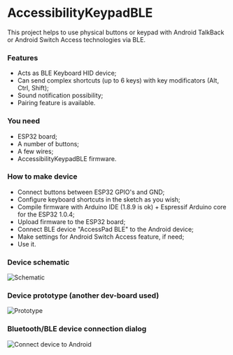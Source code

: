 # AccessibilityKeypadBLE

This project helps to use physical buttons or keypad with Android TalkBack or Android Switch Access technologies via BLE.

### Features
- Acts as BLE Keyboard HID device;
- Can send complex shortcuts (up to 6 keys) with key modificators (Alt, Ctrl, Shift);
- Sound notification possibility;
- Pairing feature is available.

### You need
- ESP32 board;
- A number of buttons;
- A few wires;
- AccessibilityKeypadBLE firmware.

### How to make device
- Connect buttons between ESP32 GPIO's and GND;
- Configure keyboard shortcuts in the sketch as you wish;
- Compile firmware with Arduino IDE (1.8.9 is ok) + Espressif Arduino core for the ESP32 1.0.4;
- Upload firmware to the ESP32 board; 
- Connect BLE device "AccessPad BLE" to the Android device;
- Make settings for Android Switch Access feature, if need; 
- Use it.

### Device schematic

![Schematic](https://user-images.githubusercontent.com/12827470/111063811-c4308200-84c1-11eb-9621-f7102ec3c3a7.png)

### Device prototype (another dev-board used)

![Prototype](https://user-images.githubusercontent.com/12827470/111041727-b68be580-844a-11eb-8dbc-0f94b9277f78.png)

### Bluetooth/BLE device connection dialog

![Connect device to Android](https://user-images.githubusercontent.com/12827470/111041734-c1467a80-844a-11eb-8451-ab689d014fc5.png)
